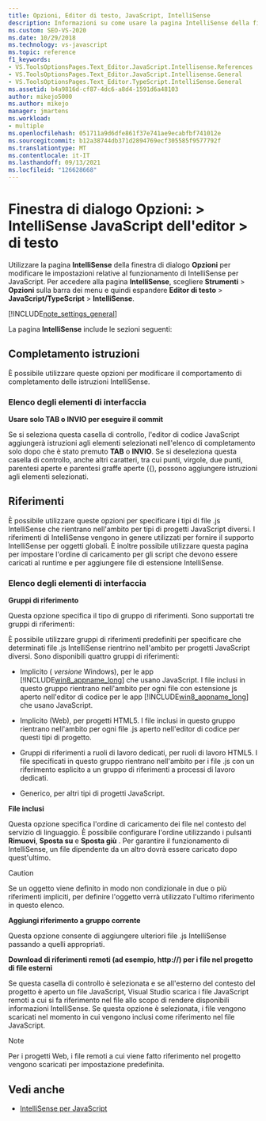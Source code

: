 ```yaml
---
title: Opzioni, Editor di testo, JavaScript, IntelliSense
description: Informazioni su come usare la pagina IntelliSense della finestra di dialogo Opzioni per modificare le impostazioni che influiscono sul comportamento di IntelliSense per JavaScript.
ms.custom: SEO-VS-2020
ms.date: 10/29/2018
ms.technology: vs-javascript
ms.topic: reference
f1_keywords:
- VS.ToolsOptionsPages.Text_Editor.JavaScript.Intellisense.References
- VS.ToolsOptionsPages.Text_Editor.JavaScript.Intellisense.General
- VS.ToolsOptionsPages.Text_Editor.TypeScript.IntelliSense.General
ms.assetid: b4a9816d-cf87-4dc6-a8d4-1591d6a48103
author: mikejo5000
ms.author: mikejo
manager: jmartens
ms.workload:
- multiple
ms.openlocfilehash: 051711a9d6dfe861f37e741ae9ecabfbf741012e
ms.sourcegitcommit: b12a38744db371d2894769ecf305585f9577792f
ms.translationtype: MT
ms.contentlocale: it-IT
ms.lasthandoff: 09/13/2021
ms.locfileid: "126628668"
---
```

# <a name="options-dialog-box-text-editor--javascript--intellisense"></a>Finestra di dialogo Opzioni: \> IntelliSense JavaScript dell'editor \> di testo

Utilizzare la pagina **IntelliSense** della finestra di dialogo **Opzioni** per modificare le impostazioni relative al funzionamento di IntelliSense per JavaScript. Per accedere alla pagina **IntelliSense**, scegliere **Strumenti** > **Opzioni** sulla barra dei menu e quindi espandere **Editor di testo** > **JavaScript/TypeScript** > **IntelliSense**.

[!INCLUDE[note_settings_general](../../data-tools/includes/note_settings_general_md.md)]

La pagina **IntelliSense** include le sezioni seguenti:

## <a name="statement-completion"></a>Completamento istruzioni

È possibile utilizzare queste opzioni per modificare il comportamento di completamento delle istruzioni IntelliSense.

### <a name="uielement-list"></a>Elenco degli elementi di interfaccia

**Usare solo TAB o INVIO per eseguire il commit**

Se si seleziona questa casella di controllo, l'editor di codice JavaScript aggiungerà istruzioni agli elementi selezionati nell'elenco di completamento solo dopo che è stato premuto **TAB** o **INVIO**. Se si deseleziona questa casella di controllo, anche altri caratteri, tra cui punti, virgole, due punti, parentesi aperte e parentesi graffe aperte ({), possono aggiungere istruzioni agli elementi selezionati.

## <a name="references"></a>Riferimenti

È possibile utilizzare queste opzioni per specificare i tipi di file .js IntelliSense che rientrano nell'ambito per tipi di progetti JavaScript diversi. I riferimenti di IntelliSense vengono in genere utilizzati per fornire il supporto IntelliSense per oggetti globali. È inoltre possibile utilizzare questa pagina per impostare l'ordine di caricamento per gli script che devono essere caricati al runtime e per aggiungere file di estensione IntelliSense.

### <a name="uielement-list"></a>Elenco degli elementi di interfaccia

**Gruppi di riferimento**

Questa opzione specifica il tipo di gruppo di riferimenti. Sono supportati tre gruppi di riferimenti:

È possibile utilizzare gruppi di riferimenti predefiniti per specificare che determinati file .js IntelliSense rientrino nell'ambito per progetti JavaScript diversi. Sono disponibili quattro gruppi di riferimenti:

- Implicito ( *versione* Windows), per le app [!INCLUDE[win8_appname_long](../../debugger/includes/win8_appname_long_md.md)] che usano JavaScript. I file inclusi in questo gruppo rientrano nell'ambito per ogni file con estensione js aperto nell'editor di codice per le app [!INCLUDE[win8_appname_long](../../debugger/includes/win8_appname_long_md.md)] che usano JavaScript.

- Implicito (Web), per progetti HTML5. I file inclusi in questo gruppo rientrano nell'ambito per ogni file .js aperto nell'editor di codice per questi tipi di progetto.

- Gruppi di riferimenti a ruoli di lavoro dedicati, per ruoli di lavoro HTML5. I file specificati in questo gruppo rientrano nell'ambito per i file .js con un riferimento esplicito a un gruppo di riferimenti a processi di lavoro dedicati.

- Generico, per altri tipi di progetti JavaScript.

**File inclusi**

Questa opzione specifica l'ordine di caricamento dei file nel contesto del servizio di linguaggio. È possibile configurare l'ordine utilizzando i pulsanti **Rimuovi**, **Sposta su** e **Sposta giù** . Per garantire il funzionamento di IntelliSense, un file dipendente da un altro dovrà essere caricato dopo quest'ultimo.

> [!CAUTION]
> Se un oggetto viene definito in modo non condizionale in due o più riferimenti impliciti, per definire l'oggetto verrà utilizzato l'ultimo riferimento in questo elenco.

**Aggiungi riferimento a gruppo corrente**

Questa opzione consente di aggiungere ulteriori file .js IntelliSense passando a quelli appropriati.

**Download di riferimenti remoti (ad esempio, http://) per i file nel progetto di file esterni**

Se questa casella di controllo è selezionata e se all'esterno del contesto del progetto è aperto un file JavaScript, Visual Studio scarica i file JavaScript remoti a cui si fa riferimento nel file allo scopo di rendere disponibili informazioni IntelliSense. Se questa opzione è selezionata, i file vengono scaricati nel momento in cui vengono inclusi come riferimento nel file JavaScript.

> [!NOTE]
> Per i progetti Web, i file remoti a cui viene fatto riferimento nel progetto vengono scaricati per impostazione predefinita.

## <a name="see-also"></a>Vedi anche

- [IntelliSense per JavaScript](../../ide/javascript-intellisense.md)